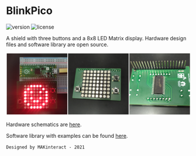 # BlinkPico

![version](https://img.shields.io/badge/Version-0.2.0-blue)
![license](https://img.shields.io/badge/license-MIT-orange)

A shield with three buttons and a 8x8 LED Matrix display.
Hardware design files and software library are open source.

![](board.png)

Hardware schematics are [here](https://github.com/ID220/BlinkPico/blob/main/hardware/altium/BlinkPico/Project%20Outputs%20for%20BlinkPico/BlinkPico.PDF).

Software library with examples can be found [here](library/README.md).


```
Designed by MAKinteract - 2021
```
